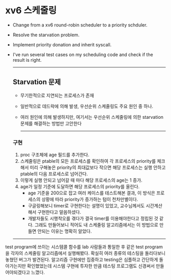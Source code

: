 # xv6 스케줄링
- Change from a xv6 round-robin scheduler to a priority schduler.
- Resolve the starvation problem.
- Implement priority donation and inherit syscall.
- I've run several test cases on my scheduling code and check if the result is right.

  
  ---
  ## Starvation 문제
  - 무기한적으로 지연되는 프로세스가 존재
  - 일반적으로 데드락에 의해 발생, 우선순위 스케줄링도 주요 원인 중 하나.
  - 여러 원인에 의해 발생하지만, 여기서는 우선순위 스케줄링에 의한 starvation 문제를 해결하는 방법만 고안한다  
       
       ---
  ### 구현    
    1. proc 구조체에 age 필드를 추가한다. 
    2. 스케줄링은 ptable의 모든 프로세스를 확인하여 각 프로세스의 priority를 체크해서 미리 구해놓은 priority의 최대값보다 작으면 해당 프로세스는 실행 안하고 ptable의 다음 프로세스로 넘어간다. 
    3. 이렇게 실행 안되고 넘어갈 때 마다 해당 프로세스의 age는 1 증가. 
    4. age가 일정 기준에 도달하면 해당 프로세스의 priority를 올린다.
        + age 기준을 200으로 잡고 여러 케이스를 테스트해본 결과, 이 방식은 프로세스의 상황에 따라 priority가 증가하는 텀이 천차만별이다. 
         + 구글링해보니 timer로 구현한다는 설명이 있었고, 교수님께서도 시간계산해서 구현한다고 말씀하셨다.
          + 개발자들도 시행착오를 겪다가 결국 timer를 이용해야한다고 정립된 것 같다. 그래도 만들어보니 적어도 내 스케줄링 알고리즘에서는 이 방법으로 만들면 안되는 이유는 명확히 알았다.
    
  ---
 test program에 쓰이는 시스템콜 함수를 lab 사람들과 통일한 후 같은 test program을 각자의 스케줄링 알고리즘에서 실행해봤다. 확실히 여러 종류의 테스팅을 돌리다보니 놓쳤던 버그가 발견된다. 
 알고리즘 구현에만 집중하고 testing은 심플하고 간단하게 돌아가는지만 확인했었는데 시스템 구현에 투자한 만큼 테스팅 프로그램도 신경써서 만들어야되겠다고 느꼈다.
